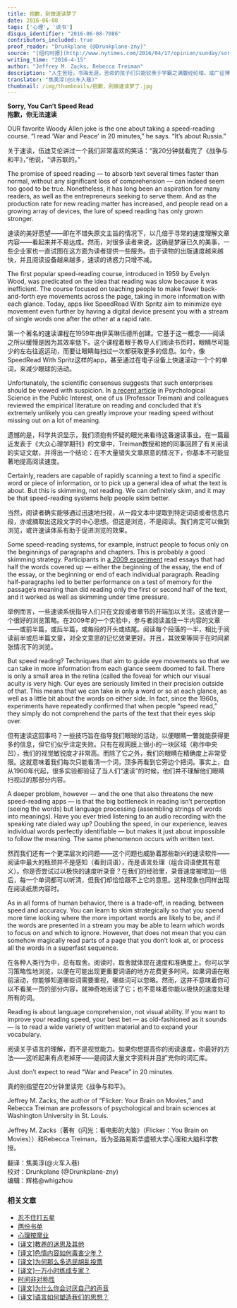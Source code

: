 ```yaml
---
title: 抱歉，别做速读梦了
date: 2016-06-08
tags: ['心理', '读书']
disqus_identifier: "2016-06-08-7086"
contributors_included: true
proof_reader: "Drunkplane (@Drunkplane-zny)"
source: "[纽约时报](http://www.nytimes.com/2016/04/17/opinion/sunday/sorry-you-cant-speed-read.html)"
writing_time: "2016-4-15"
author: "Jeffrey M. Zacks, Rebecca Treiman"
description: "人生苦短，书海无涯，苦命的孩子们只能钦羡于学霸之满腹经纶相，或广征博引范，哀叹为何自己不能一目十行，日阅五车，于是便有了各种速读术，拜智能手机之赐，如今更有众速读APP相助，那么，究竟有多少人掌握了此项神技，并且靠它学到了更多东西呢？"
translator: "焦美淳(@火车入巷)"
thumbnail: /img/thumbnails/抱歉，别做速读梦了.jpg
---
```


**Sorry, You Can’t Speed Read**  
**抱歉，你无法速读**

OUR favorite Woody Allen joke is the one about taking a speed-reading course. “I read ‘War and Peace’ in 20 minutes,” he says. “It’s about Russia.”

关于速读，伍迪艾伦讲过一个我们非常喜欢的笑话：“我20分钟就看完了《战争与和平》，”他说，“讲苏联的。”

The promise of speed reading — to absorb text several times faster than normal, without any significant loss of comprehension — can indeed seem too good to be true. Nonetheless, it has long been an aspiration for many readers, as well as the entrepreneurs seeking to serve them. And as the production rate for new reading matter has increased, and people read on a growing array of devices, the lure of speed reading has only grown stronger.

速读的美好愿望——即在不错失原文主旨的情况下，以几倍于寻常的速度理解文章内容——看起来并不易达成。然而，对很多读者来说，这确是梦寐已久的美事，一些企业家也一直试图在这方面为读者提供一些服务。由于读物的出版速度越来越快，并且阅读设备越来越多，速读的诱惑力只增不减。

The first popular speed-reading course, introduced in 1959 by Evelyn Wood, was predicated on the idea that reading was slow because it was inefficient. The course focused on teaching people to make fewer back-and-forth eye movements across the page, taking in more information with each glance. Today, apps like SpeedRead With Spritz aim to minimize eye movement even further by having a digital device present you with a stream of single words one after the other at a rapid rate.

第一个著名的速读课程在1959年由伊芙琳伍德所创建。它基于这一概念——阅读之所以缓慢是因为其效率低下。这个课程着眼于教导人们阅读书页时，眼睛尽可能少的左右往返运动，而要让眼睛每扫过一次都获取更多的信息。如今，像SpeedRead With Spritz这样的app，甚至通过在电子设备上快速滚动一个个的单词，来减少眼球的活动。

Unfortunately, the scientific consensus suggests that such enterprises should be viewed with suspicion. In [a recent article](http://doi.org/10.1177/1529100615623267) in Psychological Science in the Public Interest, one of us (Professor Treiman) and colleagues reviewed the empirical literature on reading and concluded that it’s extremely unlikely you can greatly improve your reading speed without missing out on a lot of meaning.

遗憾的是，科学共识显示，我们须抱有怀疑的眼光来看待这番速读事业。在一篇最近发表于《大众心理学期刊》的文章中，Treiman教授和她的同事回顾了有关阅读的实证文献，并得出一个结论：在不大量错失文章原意的情况下，你基本不可能显著地提高阅读速度。

Certainly, readers are capable of rapidly scanning a text to find a specific word or piece of information, or to pick up a general idea of what the text is about. But this is skimming, not reading. We can definitely skim, and it may be that speed-reading systems help people skim better.

当然，阅读者确实能够通过迅速地扫视，从一段文本中提取到特定词语或者信息片段，亦或摘取出这段文字的中心思想。但这是浏览，不是阅读。我们肯定可以做到浏览，或许速读体系有助于促进浏览的效果。

Some speed-reading systems, for example, instruct people to focus only on the beginnings of paragraphs and chapters. This is probably a good skimming strategy. Participants in [a 2009 experiment](http://psycnet.apa.org/journals/xap/15/3/228/) read essays that had half the words covered up — either the beginning of the essay, the end of the essay, or the beginning or end of each individual paragraph. Reading half-paragraphs led to better performance on a test of memory for the passage’s meaning than did reading only the first or second half of the text, and it worked as well as skimming under time pressure.

举例而言，一些速读系统指导人们只在文段或者章节的开端加以关注。这或许是一个很好的浏览策略。在2009年的一个实验中，参与者阅读盖住一半内容的文章——或前半篇，或后半篇，或每段的开头或结尾。阅读每个段落的一半，相比于阅读前半或后半篇文章，对全文意思的记忆效果更好。并且，其效果等同于在时间紧张情况下的浏览。

But speed reading? Techniques that aim to guide eye movements so that we can take in more information from each glance seem doomed to fail. There is only a small area in the retina (called the fovea) for which our visual acuity is very high. Our eyes are seriously limited in their precision outside of that. This means that we can take in only a word or so at each glance, as well as a little bit about the words on either side. In fact, since the 1960s, experiments have repeatedly confirmed that when people “speed read,” they simply do not comprehend the parts of the text that their eyes skip over.

但有速读这回事吗？一些技巧旨在指导我们眼球的活动，以便眼睛一瞥就能获得更多的信息，但它们似乎注定失败。只有在视网膜上很小的一块区域（称作中央凹），我们的视觉敏锐度才非常高。而除了它之外，我们的眼睛在精确度上非常受限。这就意味着我们每次只能看清一个词，顶多再看到它旁边个把词。事实上，自从1960年代起，很多实验都验证了当人们“速读”的时候，他们并不理解他们眼睛扫视过的那部分内容。

A deeper problem, however — and the one that also threatens the new speed-reading apps — is that the big bottleneck in reading isn’t perception (seeing the words) but language processing (assembling strings of words into meanings). Have you ever tried listening to an audio recording with the speaking rate dialed way up? Doubling the speed, in our experience, leaves individual words perfectly identifiable — but makes it just about impossible to follow the meaning. The same phenomenon occurs with written text.

然而我们还有一个更深层次的问题——这个问题也威胁着那些新兴的速读软件——阅读中最大的瓶颈并不是感知（看到词语），而是语言处理（组合词语使其有意义）。你是否尝试过以极快的速度听录音？在我们的经验里，录音速度被增加一倍后，每一个单词都可以听清，但我们却恰恰跟不上它的意思。这种现象也同样出现在阅读纸质内容时。

As in all forms of human behavior, there is a trade-off, in reading, between speed and accuracy. You can learn to skim strategically so that you spend more time looking where the more important words are likely to be, and if the words are presented in a stream you may be able to learn which words to focus on and which to ignore. However, that does not mean that you can somehow magically read parts of a page that you don’t look at, or process all the words in a superfast sequence.

在各种人类行为中，总有取舍。阅读时，取舍就体现在速度和准确度上。你可以学习策略性地浏览，以便在可能出现更重要词语的地方花费更多时间。如果词语在眼前滚动，你能够知道哪些词需要重视，哪些词可以忽略。然而，这并不意味着你可以不看某一页的部分内容，就神奇地阅读了它；也不意味着你能以极快的速度处理所有的词。

Reading is about language comprehension, not visual ability. If you want to improve your reading speed, your best bet — as old-fashioned as it sounds — is to read a wide variety of written material and to expand your vocabulary.

阅读关乎语言的理解，而不是视觉能力。如果你想提高你的阅读速度，你最好的方法——这听起来有点老掉牙——是阅读大量文字资料并且扩充你的词汇库。

Just don’t expect to read “War and Peace” in 20 minutes.

真的别指望在20分钟里读完《战争与和平》。

Jeffrey M. Zacks, the author of “Flicker: Your Brain on Movies,” and Rebecca Treiman are professors of psychological and brain sciences at Washington University in St. Louis.

Jeffrey M. Zacks（著有《闪光：看电影的大脑》（Flicker：You Brain on Movies））和Rebecca Treiman，皆为圣路易斯华盛顿大学心理和大脑科学教授。


翻译：焦美淳(@火车入巷)  
校对：Drunkplane (@Drunkplane-zny)  
编辑：辉格@whigzhou


### 相关文章

* [忍不住打五星](https://headsalon.org/archives/7633.html "忍不住打五星")
* [两份书单](https://headsalon.org/archives/7748.html "两份书单")
* [心理按摩业](https://headsalon.org/archives/7767.html "心理按摩业")
* [[译文]教养的迷思及其他](https://headsalon.org/archives/7476.html "[译文]教养的迷思及其他")
* [[译文]色情内容如何毒害少年？](https://headsalon.org/archives/7470.html "[译文]色情内容如何毒害少年？")
* [[译文]为何那么多选民胡乱投票](https://headsalon.org/archives/7402.html "[译文]为何那么多选民胡乱投票")
* [[译文]一万小时练成专家？](https://headsalon.org/archives/7082.html "[译文]一万小时练成专家？")
* [时间非对称性](https://headsalon.org/archives/7193.html "时间非对称性")
* [[译文]为什么你会讨厌自己的声音](https://headsalon.org/archives/6967.html "[译文]为什么你会讨厌自己的声音")
* [[译文]语言如何塑造我们的思想？](https://headsalon.org/archives/6960.html "[译文]语言如何塑造我们的思想？")
